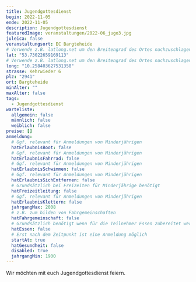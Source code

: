 ```yaml
---
title: Jugendgottesdienst
begin: 2022-11-05
ende: 2022-11-05
description: Jugendgottesdienst
featuredImage: veranstaltungen/2022-06_jugo3.jpg
juleica: false
veranstaltungsort: EC Bargteheide
# Verwende z.B. latlong.net um den Breitengrad des Ortes nachzuschlagen.
lat: "53.73022659169113"
# Verwende z.B. latlong.net um den Breitengrad des Ortes nachzuschlagen.
long: "10.258403627531358"
strasse: Kehrwieder 6
plz: "2941"
ort: Bargteheide
minAlter: ""
maxAlter: false
tags:
  - Jugendgottesdienst
warteliste:
  allgemein: false
  männlich: false
  weiblich: false
preise: []
anmeldung:
  # Ggf. relevant für Anmeldungen von Minderjährigen
  hatErlaubnisBoot: false
  # Ggf. relevant für Anmeldungen von Minderjährigen
  hatErlaubnisFahrrad: false
  # Ggf. relevant für Anmeldungen von Minderjährigen
  hatErlaubnisSchwimmen: false
  # Ggf. relevant für Anmeldungen von Minderjährigen
  hatErlaubnisSichEntfernen: false
  # Grundsätzlich bei Freizeiten für Minderjährige benötigt
  hatFreizeitleitung: false
  # Ggf. relevant für Anmeldungen von Minderjährigen
  hatErlaubnisKlettern: false
  jahrgangMax: 2008
  # z.B. zum bilden von Fahrgemeinschaften
  hatFahrgemeinschaft: false
  # Grundsätzlich benötigt wenn für die Teilnehmer Essen zubereitet werden soll
  hatEssen: false
  # Erst nach dem Zeitpunkt ist eine Anmeldung möglich
  startAt: true
  hatGesundheit: false
  disabled: true
  jahrgangMin: 1900
---
```

Wir möchten mit euch Jugendgottesdienst feiern.